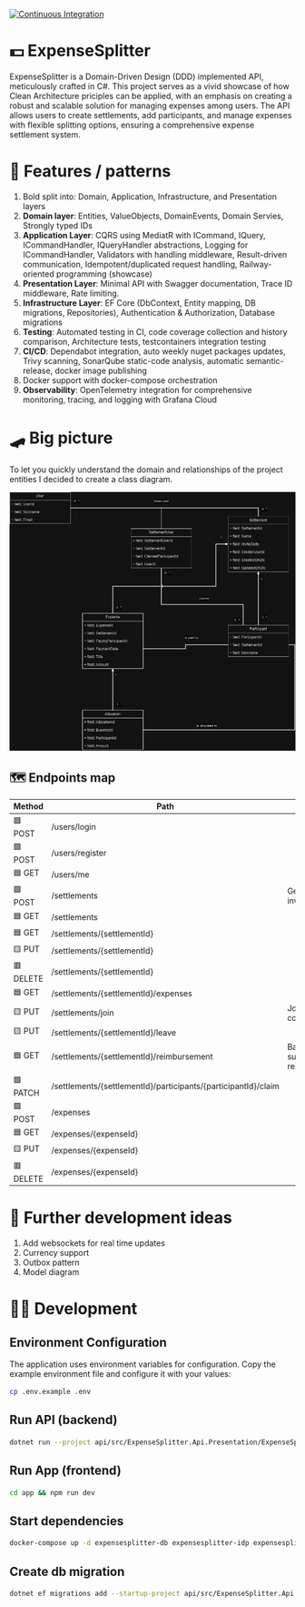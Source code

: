 ﻿[![Continuous Integration](https://github.com/rutkowski-tomasz/ExpenseSplitter.Api/actions/workflows/ci.yml/badge.svg)](https://github.com/rutkowski-tomasz/ExpenseSplitter.Api/actions/workflows/ci.yml)

# 💵 ExpenseSplitter

ExpenseSplitter is a Domain-Driven Design (DDD) implemented API, meticulously crafted in C#. This project serves as a vivid showcase of how Clean Architecture priciples can be applied, with an emphasis on creating a robust and scalable solution for managing expenses among users. The API allows users to create settlements, add participants, and manage expenses with flexible splitting options, ensuring a comprehensive expense settlement system.

# 🦩 Features / patterns

1. Bold split into: Domain, Application, Infrastructure, and Presentation layers
2. **Domain layer**: Entities, ValueObjects, DomainEvents, Domain Servies, Strongly typed IDs
3. **Application Layer**: CQRS using MediatR with ICommand, IQuery, ICommandHandler, IQueryHandler abstractions, Logging for ICommandHandler, Validators with handling middleware, Result-driven communication, Idempotent/duplicated request handling, Railway-oriented programming (showcase)
4. **Presentation Layer**: Minimal API with Swagger documentation, Trace ID middleware, Rate limiting.
5. **Infrastructure Layer**: EF Core (DbContext, Entity mapping, DB migrations, Repositories), Authentication & Authorization, Database migrations
6. **Testing**: Automated testing in CI, code coverage collection and history comparison, Architecture tests, testcontainers integration testing
7. **CI/CD**: Dependabot integration, auto weekly nuget packages updates, Trivy scanning, SonarQube static-code analysis, automatic semantic-release, docker image publishing
7. Docker support with docker-compose orchestration
8. **Observability**: OpenTelemetry integration for comprehensive monitoring, tracing, and logging with Grafana Cloud


# 🛹 Big picture

To let you quickly understand the domain and relationships of the project entities I decided to create a class diagram.

![ExpenseSplitter.Api class diagram](ExpenseSplitter.Diagram.drawio.png "Class diagram")

## 🗺️ Endpoints map

| Method  | Path   | Notes  |
|---|---|---|
| 🟩 POST | /users/login | |
| 🟩 POST | /users/register | |
| 🟦 GET | /users/me | |
| 🟩 POST | /settlements | Generates invite code |
| 🟦 GET | /settlements | |
| 🟦 GET | /settlements/{settlementId} | |
| 🟨 PUT | /settlements/{settlementId} | |
| 🟥 DELETE | /settlements/{settlementId} | |
| 🟦 GET | /settlements/{settlementId}/expenses | |
| 🟨 PUT | /settlements/join | Join using invite code |
| 🟨 PUT | /settlements/{settlementId}/leave | |
| 🟦 GET | /settlements/{settlementId}/reimbursement | Balances and suggested reimbursements |
| 🟪 PATCH | /settlements/{settlementId}/participants/{participantId}/claim | |
| 🟩 POST | /expenses | |
| 🟦 GET | /expenses/{expenseId} | |
| 🟨 PUT | /expenses/{expenseId} | |
| 🟥 DELETE | /expenses/{expenseId} | |

# 🔭 Further development ideas

1. Add websockets for real time updates
2. Currency support
3. Outbox pattern
4. Model diagram

# 👨‍💻 Development

## Environment Configuration

The application uses environment variables for configuration. Copy the example environment file and configure it with your values:

```sh
cp .env.example .env
```

## Run API (backend)

```sh
dotnet run --project api/src/ExpenseSplitter.Api.Presentation/ExpenseSplitter.Api.Presentation.csproj
```

## Run App (frontend)

```sh
cd app && npm run dev
```

## Start dependencies

```sh
docker-compose up -d expensesplitter-db expensesplitter-idp expensesplitter-cache
```

## Create db migration

```sh
dotnet ef migrations add --startup-project api/src/ExpenseSplitter.Api.Presentation --project api/src/ExpenseSplitter.Api.Infrastructure ...
```
